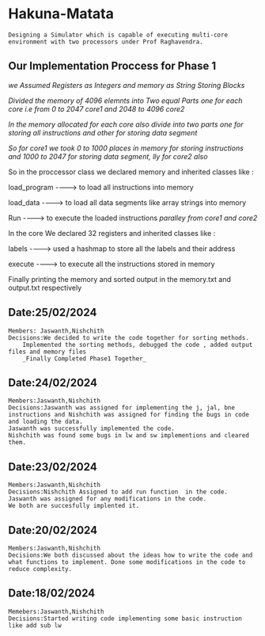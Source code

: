 # Hakuna-Matata

`Designing a Simulator which is capable of executing multi-core environment with two processors under Prof Raghavendra.`

## Our Implementation Proccess for Phase 1
_we Assumed Registers as Integers and memory as String Storing Blocks_

_Divided the memory of 4096 elemnts into Two equal Parts one for each core i.e from 0 to 2047 core1 and 2048 to 4096 core2_

_In the memory allocated for each core also divide into two parts one for storing all instructions and other for storing data segment_

_So for core1 we took 0 to 1000 places in memory for storing instructions and 1000 to 2047 for storing data segment, lly for core2 also_

So in the proccessor class we declared memory and inherited classes like :

load_program ----> to load all instructions into memory

load_data    ----> to load all data segments like array strings into memory

Run         ----> to execute the loaded instructions _paralley from core1 and core2_

In the core We declared 32 registers and inherited classes like :

labels      ----> used a hashmap to store all the labels and their address

execute     ----> to execute all the instructions stored in memory 

Finally printing the memory and sorted output in the memory.txt and output.txt respectively

## Date:25/02/2024

```
Members: Jaswanth,Nishchith
Decisions:We decided to write the code together for sorting methods.
    Implemented the sorting methods, debugged the code , added output files and memory files
    _Finally Completed Phase1 Together_ 
```

## Date:24/02/2024

```
Members:Jaswanth,Nishchith
Decisions:Jaswanth was assigned for implementing the j, jal, bne instructions and Nishchith was assigned for finding the bugs in code and loading the data.
Jaswanth was successfully implemented the code.
Nishchith was found some bugs in lw and sw implementions and cleared them.
```

## Date:23/02/2024

```
Members:Jaswanth,Nishchith
Decisions:Nishchith Assigned to add run function  in the code.
Jaswanth was assigned for any modifications in the code.
We both are succesfully implented it.
```

## Date:20/02/2024

```
Members:Jaswanth,Nishchith
Decisions:We both discussed about the ideas how to write the code and what functions to implement. Done some modifications in the code to reduce complexity.
```

## Date:18/02/2024

```
Memebers:Jaswanth,Nishchith
Decisions:Started writing code implementing some basic instruction like add sub lw
```
